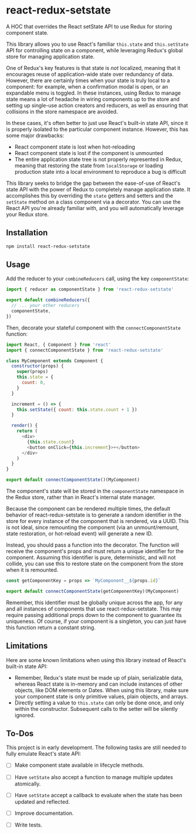 # react-redux-setstate

A HOC that overrides the React setState API to use Redux for storing component state.

This library allows you to use React's familiar `this.state` and `this.setState` API for controlling state on a component, while leveraging Redux's global store for managing application state.

One of Redux's key features is that state is *not* localized, meaning that it encourages reuse of application-wide state over redundancy of data. However, there are certainly times when your state is truly local to a component: for example, when a confirmation modal is open, or an expandable menu is toggled. In these instances, using Redux to manage state means a lot of headache in wiring components up to the store and setting up single-use action creators and reducers, as well as ensuring that collisions in the store namespace are avoided.

In these cases, it's often better to just use React's built-in state API, since it is properly isolated to the particular component instance. However, this has some major drawbacks:

* React component state is lost when hot-reloading
* React component state is lost if the component is unmounted
* The entire application state tree is not properly represented in Redux, meaning that restoring the state from `localStorage` or loading production state into a local environment to reproduce a bug is difficult

This library seeks to bridge the gap between the ease-of-use of React's state API with the power of Redux to completely manage application state. It accomplishes this by overriding the `state` getters and setters and the `setState` method on a class component via a decorator. You can use the React API you're already familiar with, and you will automatically leverage your Redux store.

## Installation

```sh
npm install react-redux-setstate
```

## Usage

Add the reducer to your `combineReducers` call, using the key `componentState`:


```js
import { reducer as componentState } from 'react-redux-setstate'

export default combineReducers({
  // ... your other reducers
  componentState,
})
```

Then, decorate your stateful component with the `connectComponentState` function:

```js
import React, { Component } from 'react'
import { connectComponentState } from 'react-redux-setstate'

class MyComponent extends Component {
  constructor(props) {
    super(props)
    this.state = {
      count: 0,
    }
  }

  increment = () => {
    this.setState({ count: this.state.count + 1 })
  }

  render() {
    return (
      <div>
        {this.state.count}
        <button onClick={this.increment}>+</button>
      </div>
    )
  }
}

export default connectComponentState()(MyComponent)
```

The component's state will be stored in the `componentState` namespace in the Redux store, rather than in React's internal state manager.

Because the component can be rendered multiple times, the default behavior of react-redux-setstate is to generate a random identifier in the store for every instance of the component that is rendered, via a UUID. This is not ideal, since remounting the component (via an unmount/remount, state restoration, or hot-reload event) will generate a new ID.

Instead, you should pass a function into the decorator. The function will receive the component's props and must return a unique identifier for the component. Assuming this identifier is pure, deterministic, and will not collide, you can use this to restore state on the component from the store when it is remounted.

```js
const getComponentKey = props => `MyComponent__${props.id}`

export default connectComponentState(getComponentKey)(MyComponent)
```

Remember, this identifier must be globally unique across the app, for any and all instances of components that use react-redux-setstate. This may require passing additional props down to the component to guarantee its uniqueness. Of course, if your component is a singleton, you can just have this function return a constant string.

## Limitations

Here are some known limitations when using this library instead of React's built-in state API:

* Remember, Redux's state must be made up of plain, serializable data, whereas React state is in-memory and can include instances of other objects, like DOM elements or Dates. When using this library, make sure your component state is only primitive values, plain objects, and arrays.
* Directly setting a value to `this.state` can only be done once, and only within the constructor. Subsequent calls to the setter will be silently ignored.

## To-Dos

This project is in early development. The following tasks are still needed to fully emulate React's state API:

* [ ] Make component state available in lifecycle methods.
* [ ] Have `setState` also accept a function to manage multiple updates atomically.
* [ ] Have `setState` accept a callback to evaluate when the state has been updated and reflected.
* [ ] Improve documentation.
* [ ] Write tests.

